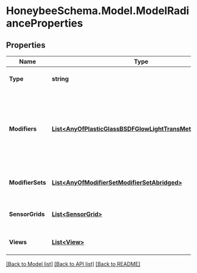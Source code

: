 
# HoneybeeSchema.Model.ModelRadianceProperties

## Properties

Name | Type | Description | Notes
------------ | ------------- | ------------- | -------------
**Type** | **string** |  | [optional] [readonly] [default to "ModelRadianceProperties"]
**Modifiers** | [**List&lt;AnyOfPlasticGlassBSDFGlowLightTransMetalVoidMirror&gt;**](AnyOfPlasticGlassBSDFGlowLightTransMetalVoidMirror.md) | A list of all unique modifiers in the model. This includes modifiers across all Faces, Apertures, Doors, Shades, Room ModifierSets, and the global_modifier_set. | [optional] 
**ModifierSets** | [**List&lt;AnyOfModifierSetModifierSetAbridged&gt;**](AnyOfModifierSetModifierSetAbridged.md) | A list of all unique Room-Assigned ModifierSets in the Model. | [optional] 
**SensorGrids** | [**List&lt;SensorGrid&gt;**](SensorGrid.md) | An array of SensorGrids that are associated with the model. | [optional] 
**Views** | [**List&lt;View&gt;**](View.md) | An array of Views that are associated with the model. | [optional] 

[[Back to Model list]](../README.md#documentation-for-models)
[[Back to API list]](../README.md#documentation-for-api-endpoints)
[[Back to README]](../README.md)

